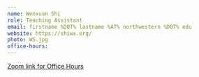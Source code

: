 ```yaml
---
name: Wenxuan Shi
role: Teaching Assistant
email: firstname %D0T% lastname %AT% northwestern %D0T% edu
website: https://shiwx.org/
photo: WS.jpg
office-hours: 
---
```


[Zoom link for Office Hours]()
